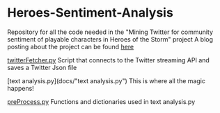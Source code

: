 # Heroes-Sentiment-Analysis
Repository for all the code needed in the "Mining Twitter for community sentiment of playable characters in Heroes of the Storm" project
A blog posting about the project can be found [here](http://davidbroesch.com/2016/02/27/mining-twitter-for-community-sentiment-of-playable-characters-in-heroes-of-the-storm/)

[twitterFetcher.py](twitterFetcher.py) 
Script that connects to the Twitter streaming API and saves a Twitter Json file

[text analysis.py](docs/"text analysis.py")
This is where all the magic happens!

[preProcess.py](docs/preProcess.py)
Functions and dictionaries used in text analysis.py
